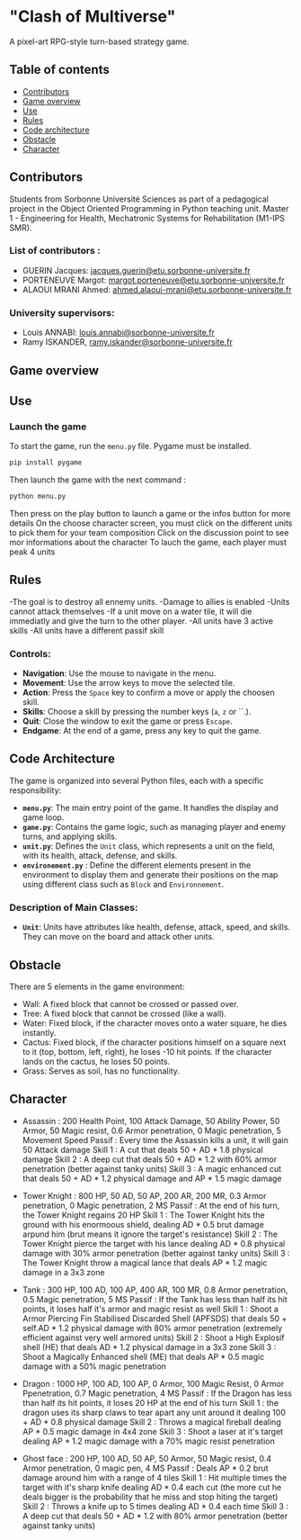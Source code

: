 # "Clash of Multiverse"

A pixel-art RPG-style turn-based strategy game.

## Table of contents
- [Contributors](#contributors)
- [Game overview](#game_overview)
- [Use](#use)
- [Rules](#rules)
- [Code architecture](#code_achitecture)
- [Obstacle](#obstacle)
- [Character](#character)

## Contributors
Students from Sorbonne Université Sciences as part of a pedagogical project in the Object Oriented Programming in Python teaching unit.
Master 1 -  Engineering for Health, Mechatronic Systems for Rehabilitation (M1-IPS SMR).

### List of contributors : 
- GUERIN Jacques: jacques.guerin@etu.sorbonne-universite.fr
- PORTENEUVE Margot: margot.porteneuve@etu.sorbonne-universite.fr
- ALAOUI MRANI Ahmed: ahmed.alaoui-mrani@etu.sorbonne-universite.fr

### University supervisors: 
- Louis ANNABI: louis.annabi@sorbonne-universite.fr
- Ramy ISKANDER, ramy.iskander@sorbonne-universite.fr

## Game overview


## Use
### Launch the game
To start the game, run the `menu.py` file. Pygame must be installed.

```bash
pip install pygame
```

Then launch the game with the next command :
```bash
python menu.py
```
Then press on the play button to launch a game or the infos button for more details
On the choose character screen, you must click on the different units to pick them for your team composition
Click on the discussion point to see mor informations about the character
To lauch the game, each player must peak 4 units

## Rules
-The goal is to destroy all ennemy units.
-Damage to allies is enabled
-Units cannot attack themselves
-If a unit move on a water tile, it will die immediatly and give the turn to the other player.
-All units have 3 active skills
-All units have a different passif skill

### Controls:
- **Navigation**: Use the mouse to navigate in the menu.
- **Movement**: Use the arrow keys to move the selected tile.
- **Action**: Press the `Space` key to confirm a move or apply the choosen skill.
- **Skills**: Choose a skill by pressing the number keys (`a`, `z` or ``.).
- **Quit**: Close the window to exit the game or press `Escape`.
- **Endgame**: At the end of a game, press any key to quit the game.

## Code Architecture
The game is organized into several Python files, each with a specific responsibility:

- **`menu.py`**: The main entry point of the game. It handles the display and game loop.
- **`game.py`**: Contains the game logic, such as managing player and enemy turns, and applying skills.
- **`unit.py`**: Defines the `Unit` class, which represents a unit on the field, with its health, attack, defense, and skills.
- **`environement.py`** : Define the different elements present in the environment to display them and generate their positions on the map using different class such as `Block` and `Environnement`.

### Description of Main Classes:
- **`Unit`**: Units have attributes like health, defense, attack, speed, and skills. They can move on the board and attack other units.

## Obstacle
There are 5 elements in the game environment: 
- Wall: A fixed block that cannot be crossed or passed over.
- Tree: A fixed block that cannot be crossed (like a wall).
- Water: Fixed block, if the character moves onto a water square, he dies instantly.
- Cactus: Fixed block, if the character positions himself on a square next to it (top, bottom, left, right), he loses -10 hit points. If the character lands on the cactus, he loses 50 points.
- Grass: Serves as soil, has no functionality.  

## Character
- Assassin : 200 Health Point, 100 Attack Damage, 50 Ability Power, 50 Armor, 50 Magic resist, 0.6 Armor penetration, 0 Magic penetration, 5 Movement Speed
Passif : Every time the Assassin kills a unit, it will gain 50 Attack damage
Skill 1 : A cut that deals 50 + AD * 1.8 physical damage
Skill 2 : A deep cut that deals 50 + AD * 1.2 with 60% armor penetration (better against tanky units)
Skill 3 : A magic enhanced cut that deals 50 + AD * 1.2 physical damage and AP * 1.5 magic damage

- Tower Knight : 800 HP, 50 AD, 50 AP, 200 AR, 200 MR, 0.3 Armor penetration, 0 Magic penetration, 2 MS
Passif : At the end of his turn, the Tower Knight regains 20 HP
Skill 1 : The Tower Knight hits the ground with his enormoous shield, dealing AD * 0.5 brut damage arpund him (brut means it ignore the target's resistance)
Skill 2 : The Tower Knight pierce the target with his lance dealing AD * 0.8 physical damage with 30% armor penetration (better against tanky units)
Skill 3 : The Tower Knight throw a magical lance that deals AP * 1.2 magic damage in a 3x3 zone

- Tank : 300 HP, 100 AD, 100 AP, 400 AR, 100 MR, 0.8 Armor penetration, 0.5 Magic penetration, 5 MS
Passif : If the Tank has less than half its hit points, it loses half it's armor and magic resist as well
Skill 1 : Shoot a Armor Piercing Fin Stabilised Discarded Shell (APFSDS) that deals 50 + self.AD * 1.2 physical damage with 80% armor penetration (extremely efficient against very well armored units)
Skill 2 : Shoot a High Explosif shell (HE) that deals AD * 1.2 physical damage in a 3x3 zone
Skill 3 : Shoot a  Magically Enhanced shell (ME) that deals AP * 0.5 magic damage with a 50% magic penetration

- Dragon : 1000 HP, 100 AD, 100 AP, 0 Armor, 100 Magic Resist, 0 Armor Ppenetration, 0.7 Magic penetration, 4 MS
Passif : If the Dragon has less than half its hit points, it loses 20 HP at the end of his turn
Skill 1 : the dragon uses its sharp claws to tear apart any unit around it dealing 100 + AD * 0.8 physical damage
Skill 2 : Throws a magical fireball dealing AP * 0.5 magic damage in  4x4 zone
Skill 3 : Shoot a laser at it's target dealing AP * 1.2 magic damage with a 70% magic resist penetration

- Ghost face : 200 HP, 100 AD, 50 AP, 50 Armor, 50 Magic resist, 0.4 Armor penetration, 0 magic pen, 4 MS
Passif : Deals AP * 0.2 brut damage around him with a range of 4 tiles
Skill 1 : Hit multiple times the target with it's sharp knife dealing AD * 0.4 each cut (the more cut he deals bigger is the probability that he miss and stop hiting the target)
Skill 2 : Throws a knife up to 5 times dealing AD * 0.4 each time
Skill 3 : A deep cut that deals 50 + AD * 1.2 with 80% armor penetration (better against tanky units)

